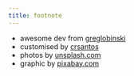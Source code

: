 ```yaml
---
title: footnote
---
```


* awesome dev from [greglobinski](https://github.com/greglobinski)
* customised by [crsantos](https://www.greglobinski.com)
* photos by [unsplash.com](https://unsplash.com)
* graphic by [pixabay.com](https://pixabay.com)
